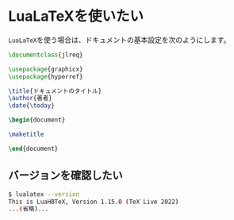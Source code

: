 # LuaLaTeXを使いたい

``LuaLaTeX``を使う場合は、ドキュメントの基本設定を次のようにします。

```latex
\documentclass{jlreq}

\usepackage{graphicx}
\usepackage{hyperref}

\title{ドキュメントのタイトル}
\author{著者}
\date{\today}

\begin{document}

\maketitle

\end{document}
```

## バージョンを確認したい

```bash
$ lualatex --version
This is LuaHBTeX, Version 1.15.0 (TeX Live 2022)
...(省略)...
```
